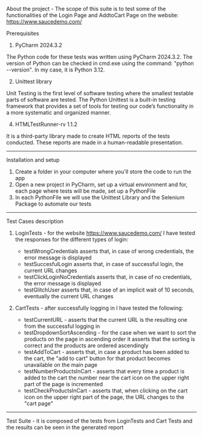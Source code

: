 About the project - The scope of this suite is to test some of the functionalities of the Login Page and AddtoCart Page on the website: https://www.saucedemo.com/ 




Prerequisites

1. PyCharm 2024.3.2

The Python code for these tests was written using PyCharm 2024.3.2. The version of Python can be checked in cmd.exe using the command: "python --version". In my case, it is Python 3.12.

2. Unittest library

Unit Testing is the first level of software testing where the smallest testable parts of software are tested. The Python Unittest is a built-in testing framework that provides a set of tools for testing our code’s functionality in a more systematic and organized manner.

4. HTMLTestRunner-rv 1.1.2

It is a third-party library made to create HTML reports of the tests conducted. These reports are made in a human-readable presentation.

-----------------------------------------------------------------------------------------------------------------------------------------------------------------------------------------------------------------
Installation and setup

1. Create a folder in your computer where you'll store the code to run the app
2. Open a new project in PyCharm, set up a virtual environment and for, each page where tests will be made, set up a PythonFile
3. In each PythonFile we will use the Unittest Library and the Selenium Package to automate our tests

-----------------------------------------------------------------------------------------------------------------------------------------------------------------------------------------------------------------







Test Cases description

1. LoginTests - for the website https://www.saucedemo.com/ I have tested the responses for the different types of login:
   - testWrongCredentials asserts that, in case of wrong credentials, the error message is displayed
   - testSuccesfulLogin asserts that, in case of successful login, the current URL changes
   - testClickLoginNoCredentials asserts that, in case of no credentials, the error message is displayed
   - testGlitchUser asserts that, in case of an implicit wait of 10 seconds, eventually the current URL changes

2. CartTests - after successfully logging in I have tested the following:
   - testCurrentURL - asserts that the current URL is the resulting one from the successful logging in
   - testDropdownSortAscending - for the case when we want to sort the products on the page in ascending order it asserts that the sorting is correct and the products are ordered ascendingly
   - testAddToCart - asserts that, in case a product has been added to the cart, the "add to cart" button for that product becomes unavailable on the main page
   - testNumberProductsInCart - asserts that every time a product is added to the cart the number near the cart icon on the upper right part of the page is incremented
   - testCheckProductsInCart - asserts that, when clicking on the cart icon on the upper right part of the page, the URL changes to the "cart page"

------------------------------------------------------------------------------------------------------------------------------------------------------------------------------------------------------------------

 Test Suite - it is composed of the tests from LoginTests and Cart Tests and the results can be seen in the generated report
